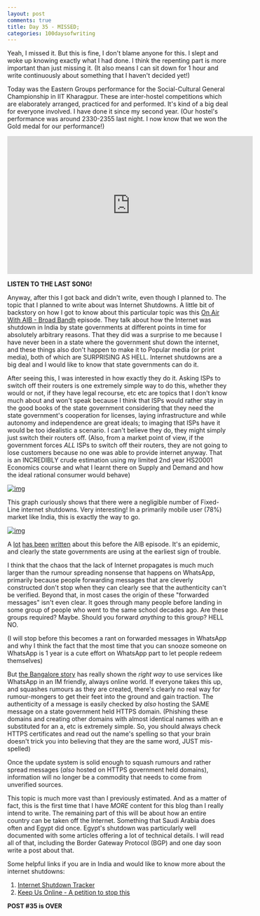 ```yaml
---
layout: post
comments: true
title: Day 35 - MISSED; 
categories: 100daysofwriting
---
```


Yeah, I missed it. But this is fine, I don't blame anyone for this. I slept and
woke up knowing exactly what I had done. I think the repenting part is more
important than just missing it. (It also means I can sit down for 1 hour and
write continuously about something that I haven't decided yet!)

Today was the Eastern Groups performance for the Social-Cultural General
Championship in IIT Kharagpur. These are inter-hostel competitions which are
elaborately arranged, practiced for and performed. It's kind of a big deal for
everyone involved. I have done it since my second year. (Our hostel's
performance was around 2330-2355 last night. I now know that we won the Gold
medal for our performance!)

<iframe width="560" height="315"
src="https://www.youtube.com/embed/videoseries?list=PL5iG2ljuT4ph8rRR4R2RIejBPY2KX0HRy"
frameborder="0" allowfullscreen></iframe>

**LISTEN TO THE LAST SONG!**

Anyway, after this I got back and didn't write, even though I planned to. The
topic that I planned to write about was Internet Shutdowns. A little bit of
backstory on how I got to know about this particular topic was this [On Air With
AIB - Broad
Bandh](www.hotstar.com/tv/on-air-with-aib/6200/broad-bandh/1000170155) episode.
They talk about how the Internet was shutdown in India by state governments at
different points in time for absolutely arbitrary reasons. That they did was a
surprise to me because I have never been in a state where the government shut
down the internet, and these things also don't happen to make it to Popular
media (or print media), both of which are SURPRISING AS HELL. Internet shutdowns
are a big deal and I would like to know that state governments can do it.

After seeing this, I was interested in how exactly they do it. Asking ISPs to
switch off their routers is one extremely simple way to do this, whether they
would or not, if they have legal recourse, etc etc are topics that I don't know
much about and won't speak because I think that ISPs would rather stay in the
good books of the state government considering that they need the state
government's cooperation for licenses, laying infrastructure and while autonomy
and independence are great ideals; to imaging that ISPs have it would be too
idealistic a scenario. I can't believe they do, they might simply just switch
their routers off. (Also, from a market point of view, if the government forces
_ALL_ ISPs to switch off their routers, they are not going to lose customers
because no one was able to provide internet anyway. That is an INCREDIBLY crude
estimation using my limited 2nd year HS20001 Economics course and what I learnt
there on Supply and Demand and how the ideal rational consumer would behave)

[![img](/blog/public/img/day-35-1.jpg)](http://www.huffingtonpost.in/2017/03/21/india-had-the-highest-number-of-internet-shut-downs-in-2016_a_21903918/)

This graph curiously shows that there were a negligible number of Fixed-Line
internet shutdowns. Very interesting! In a primarily mobile user (78%) market
like India, this is exactly the way to go.

[![img](/blog/public/img/day-35-2.png)](http://gs.statcounter.com/platform-market-share/desktop-mobile-tablet/india)

A
[lot](http://indianexpress.com/article/opinion/columns/internet-access-government-restriction-shutdown-3102734/)
[has
been](http://www.medianama.com/2016/05/223-internet-shut-down-azamgarh/)
[written](https://www.privateinternetaccess.com/blog/2016/08/month-since-indian-government-shut-internet-access-jammu-kashmir/)
about this before the AIB episode. It's an epidemic, and clearly the state
governments are using at the earliest sign of trouble.

I think that the chaos that the lack of Internet propagates is much much larger
than the rumour spreading nonsense that happens on WhatsApp, primarily because
people forwarding messages that are cleverly constructed don't stop when they
can clearly see that the authenticity can't be verified. Beyond that, in most
cases the origin of these "forwarded messages" isn't even clear. It goes through
many people before landing in some group of people who went to the same
school decades ago. Are these groups required? Maybe. Should you forward
_anything_ to this group? HELL NO.

(I will stop before this becomes a rant on forwarded messages in WhatsApp and
why I think the fact that the most time that you can snooze someone on WhatsApp
is 1 year is a cute effort on WhatsApp part to let people redeem themselves)

But [the Bangalore
story](http://indianexpress.com/article/cities/bangalore/bangalore-police-turn-to-whatsapp-to-improve-beat-system/)
has really shown the _right way_ to use services like WhatsApp in an IM
friendly, always online world. If everyone takes this up, and squashes rumours
as they are created, there's clearly no real way for rumour-mongers to get their
feet into the ground and gain traction. The authenticity of a message is easily
checked by _also_ hosting the SAME message on a state government held HTTPS
domain. (Phishing these domains and creating other domains with almost identical
names with an e substituted for an a, etc is extremely simple. So, you should
always check HTTPS certificates and read out the name's spelling so that your
brain doesn't trick you into believing that they are the same word, JUST
mis-spelled)

Once the update system is solid enough to squash rumours and rather spread
messages (_also_ hosted on HTTPS government held domains), information will no
longer be a commodity that needs to come from unverified sources.

This topic is much more vast than I previously estimated. And as a matter of
fact, this is the first time that I have _MORE_ content for this blog than I
really intend to write. The remaining part of this will be about how an entire
country can be taken off the Internet. Something that Saudi Arabia does often
and Egypt did once. Egypt's shutdown was particularly well documented with
some articles offering a lot of technical details. I will read all of that,
including the Border Gateway Protocol (BGP) and one day soon write a post about
that.

Some helpful links if you are in India and would like to know more about the
internet shutdowns:

1. [Internet Shutdown Tracker](http://www.internetshutdowns.in/)
2. [Keep Us Online - A petition to stop this](https://keepusonline.in/)

**POST #35 is OVER**
